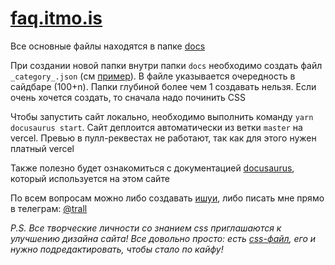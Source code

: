 # [faq.itmo.is](https://faq.itmo.is)

Все основные файлы находятся в папке [docs](docs)

При создании новой папки внутри папки `docs` необходимо создать файл `_category_.json` (см [пример](docs/before/_category_.json)). В файле указывается очередность в сайдбаре (100+n). 
Папки глубиной более чем 1 создавать нельзя. Если очень хочется создать, то сначала надо починить CSS

Чтобы запустить сайт локально, необходимо выполнить команду `yarn docusaurus start`. Сайт деплоится автоматически из ветки `master` на vercel. Превью в пулл-реквестах не работают, так как для 
этого нужен платный vercel

Также полезно будет ознакомиться с документацией [docusaurus](https://docusaurus.io/docs), который используется на этом сайте

По всем вопросам можно либо создавать [ишуи](https://github.com/whytrall/is-faq/issues), либо писать мне прямо в телеграм: [@trall](https://t.me/trall)

*P.S. Все творческие личности со знанием css приглашаются к улучшению дизайна сайта! Все довольно просто: есть [css-файл](src/css/custom.css), его и нужно подредактировать, чтобы стало по кайфу!*

